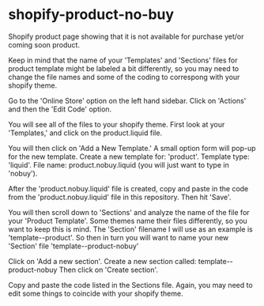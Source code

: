# shopify-product-no-buy
Shopify product page showing that it is not available for purchase yet/or coming soon product.

Keep in mind that the name of your 'Templates' and 'Sections' files for product template might be labeled a bit differently, so you may need to change the file names and some of the coding to correspong with your shopify theme.

Go to the 'Online Store' option on the left hand sidebar.
Click on 'Actions' and then the 'Edit Code' option.

You will see all of the files to your shopify theme. First look at your 'Templates,' and click on the product.liquid file.

You will then click on 'Add a New Template.' A small option form will pop-up for the new template.
Create a new template for: 'product'.
Template type: 'liquid'.
File name: product.nobuy.liquid (you will just want to type in 'nobuy').

After the 'product.nobuy.liquid' file is created, copy and paste in the code from the 'product.nobuy.liquid' file in this repository. Then hit 'Save'.

You will then scroll down to 'Sections' and analyze the name of the file for your 'Product Template'. Some themes name their files differently, so you want to keep this is mind. The 'Section' filename I will use as an example is 'template--product'. So then in turn you will want to name your new 'Section' file 'template--product-nobuy'

Click on 'Add a new section'.
Create a new section called: template--product-nobuy
Then click on 'Create section'.

Copy and paste the code listed in the Sections file. Again, you may need to edit some things to coincide with your shopify theme.
